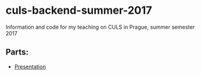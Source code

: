 # culs-backend-summer-2017

Information and code for my teaching on CULS in Prague, summer semester 2017

## Parts:

* [Presentation](/presentation.md)
